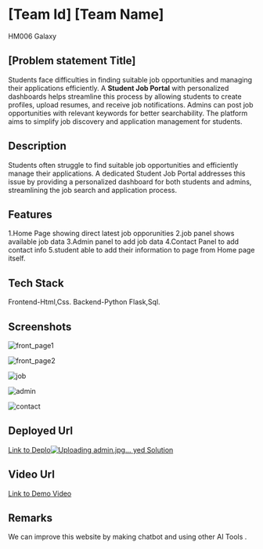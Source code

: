 # [Team Id] [Team Name]
HM006
Galaxy

## [Problem statement Title]
Students face difficulties in finding suitable job opportunities and managing their applications efficiently. A **Student Job Portal** with personalized dashboards helps streamline this process by allowing students to create profiles, upload resumes, and receive job notifications. Admins can post job opportunities with relevant keywords for better searchability. The platform aims to simplify job discovery and application management for students.

## Description
Students often struggle to find suitable job opportunities and efficiently manage their applications. A dedicated Student Job Portal addresses this issue by providing a personalized dashboard for both students and admins, streamlining the job search and application process.

## Features
1.Home Page showing direct latest job opporunities
2.job panel shows available job data
3.Admin panel to add job data
4.Contact Panel to add contact info
5.student able to add their information to page from Home page itself.

## Tech Stack
Frontend-Html,Css.
Backend-Python Flask,Sql.

## Screenshots



![front_page1](https://github.com/user-attachments/assets/c1a7806a-a1e1-4afd-a36e-3871fab48926)


![front_page2](https://github.com/user-attachments/assets/de1d91bc-4bdd-4425-943e-1c8e33e30ee3)


![job](https://github.com/user-attachments/assets/99ce18f7-e129-453c-aa8e-d4291ca0dcc7)



![admin](https://github.com/user-attachments/assets/d2eb4792-8f78-4f10-909d-c7621e68921a)

![contact](https://github.com/user-attachments/assets/688ab2de-ddf0-467d-b628-1d4969dc86c2)

## Deployed Url
[Link to Deplo![Uploading admin.jpg…]()
yed Solution](gfgpccoe.in)

## Video Url
[Link to Demo Video](https://youtu.be/iyr0oMycyio?si=8S-ZccpRuv4GUbpf)

## Remarks
We can improve this website by making chatbot and using other AI Tools .

